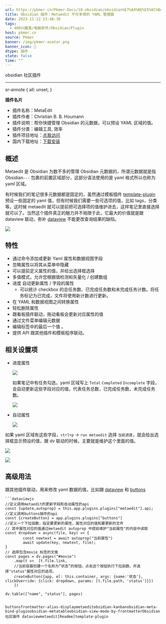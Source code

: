 ```yaml
---
url: https://pkmer.cn/Pkmer-Docs/10-obsidian/obsidian%E7%A4%BE%E5%8C%BA%E6%8F%92%E4%BB%B6/metaedit/
title: Obsidian 插件：Metaedit 不可多得的 YAML 管理器
date: 2023-11-12 23:48:30
tags:
  - 400兴趣类/电脑软件/Obsidian/Plugin
host: pkmer.cn
source: Pkmer
banner: /img/pkmer-avatar.png
banner_icon: 🔖
dtype: 插件
state: false
time: ""
---
```

<div class="menu-toggle"> <SidebarToggle client:idle ></SidebarToggle> </div>

obsidian 社区插件

* * *

sr-annote { all: unset; }

**插件名片**

*   插件名称：MetaEdit
*   插件作者：Christian B. B. Houmann
*   插件说明：帮你快捷管理 Obsidian 的元数据，可以预设 YAML 区域的值。
*   插件分类：编辑工具, 效率
*   插件项目地址：[点我访问](https://github.com/chhoumann/MetaEdit)
*   国内下载地址：[下载安装](https://pkmer.cn/products/plugin/pluginMarket/?metaedit)

## 概述

Metaedit 是 Obsidian 为数不多的管理 Obsidian 元数据的，所谓元数据就是指 Obsidian`---` 包裹的前置区域部分，这部分语法使用的是 yaml 格式所以也称为 yaml 区域。

有时候我们的笔记很多元数据都是固定的，虽然通过模板插件 [template-plugin](https://pkmer.cn/Pkmer-Docslugin) 预设一些固定的 yaml 值，但有时候我们需要一些可选项的值，比如 tags，分类等。这时候 metaedit 就可以提前把可选择项的值维护进去，这样笔记里直接选择就可以了。当然这个插件真正的魅力并不局限于此，它最大的价值就是跟 dataview 联动，弥补 [dataview](https://pkmer.cn/Pkmer-Docs/10-obsidian/obsidian%E7%A4%BE%E5%8C%BA%E6%8F%92%E4%BB%B6/dataview/dataview) 不能更改查询结果的缺陷。

![](https://cdn.pkmer.cn/images/202305160840263.gif!pkmer)

## 特性

*   通过命令添加或更新 Yaml 属性和数据视图字段
*   忽略属性以将其从菜单中隐藏
*   可以提前定义属性的值，并给出选择框选择
*   多值模式，允许您根据值检测和矢量化 / 创建数组
*   进度 自动更新属性 / 字段的属性
    *   可以统计 checkbox 的总任务数、已完成任务数和未完成任务计数。将任务标记为已完成，文件将使用新计数进行更新。
*   在 YAML 和数据视图之间转换属性
*   轻松删除属性
*   跟看板插件联动，拖动看板会更新对应属性的值
*   通过文件菜单编辑元数据
*   编辑标签中的最后一个值 。
*   提供 API 跟其他插件和模板程序联动。

## 相关设置项

*   进度属性
    
    ![](https://cdn.pkmer.cn/images/202305160914645.png!pkmer)
    
    如果笔记中有任务勾选，yaml 区域写上 `Total` `Completed` `Incomplete` 字段，会自动更新这些字段对应的值，代表任务总数，已完成任务数，未完成任务数。
    
    ![](https://cdn.pkmer.cn/images/202305160921040.png!pkmer)
    
*   自动属性
    
    ![](https://cdn.pkmer.cn/images/202305160922182.png!pkmer)
    

如果 yaml 区域有这些字段，`ctrl+p` → `run metaedit` 选择 `当前进度`，就会给出选择框显示预设的值，跟 dv 联动的时候，主要就是维护这个里面的值。

![](https://cdn.pkmer.cn/images/202305160923380.png!pkmer)

![](https://cdn.pkmer.cn/images/202305160948232.gif!pkmer)

## 高级用法

跟其他插件联动，用来修改 yaml 数据的值，比如跟 [dataview](https://pkmer.cn/Pkmer-Docs/10-obsidian/obsidian%E7%A4%BE%E5%8C%BA%E6%8F%92%E4%BB%B6/dataview/dataview) 和 [buttons](https://pkmer.cn/Pkmer-Docs/10-obsidian/obsidian%E7%A4%BE%E5%8C%BA%E6%8F%92%E4%BB%B6/buttons)

```
```dataviewjs
//定义调用metaedit的更新字段和自动属性的api
const {update,autoprop} = this.app.plugins.plugins["metaedit"].api;
//定义调用buttons插件的api
const {createButton} = app.plugins.plugins["buttons"]
//定义一个下拉函数，指定要更新的属性，属性对应的值和要更新的文件
// 其中属性对应的值通过metaedit autoprop 中提前维护"当前属性"的内容中读取
const dropdown = async(file, key) => {
		const newtext = await autoprop("当前属性")
        await update(key, newtext, file);
}
// 选择包含movie 标签的文章
const pages = dv.pages("#movie")
    .map(t =>  [t.file.link, 
    //当前容器创建一个名称为“状态”的按钮，点击这个按钮执行下拉函数，并选择"status"属性对应的选项。
    createButton({app, el: this.container, args: {name:'状态'}, clickOverride: {click: dropdown, params: [t.file.path, 'status']}})
    ])
   
dv.table(["name", "status"], pages)

```

```

buttonsfrontmatter-alias-displaymetaeditobsidian-kanbanobsidian-meta-bind-pluginobsidian-metatableobsidian-view-mode-by-frontmatterObsidian 社区插件 dataviewmetaedit[Readme]template-plugin